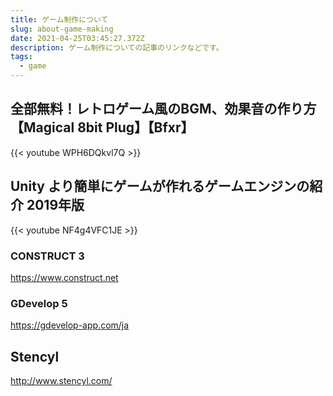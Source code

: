 ```yaml
---
title: ゲーム制作について
slug: about-game-making
date: 2021-04-25T03:45:27.372Z
description: ゲーム制作についての記事のリンクなどです。
tags:
  - game
---
```

## 全部無料！レトロゲーム風のBGM、効果音の作り方【Magical 8bit Plug】【Bfxr】

{{< youtube WPH6DQkvl7Q >}}

## Unity より簡単にゲームが作れるゲームエンジンの紹介 2019年版

{{< youtube NF4g4VFC1JE >}}

### CONSTRUCT 3


<https://www.construct.net​>


### GDevelop 5


<https://gdevelop-app.com/ja​>


## Stencyl


<http://www.stencyl.com/>